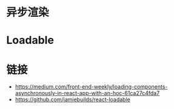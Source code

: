# 异步渲染

# Loadable

# 链接

- https://medium.com/front-end-weekly/loading-components-asynchronously-in-react-app-with-an-hoc-61ca27c4fda7
- https://github.com/jamiebuilds/react-loadable
